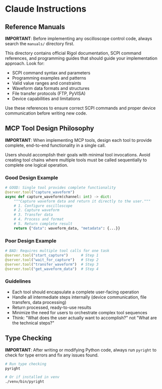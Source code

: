 # Claude Instructions

## Reference Manuals

**IMPORTANT**: Before implementing any oscilloscope control code, always search the `manuals/` directory first.

This directory contains official Rigol documentation, SCPI command references, and programming guides that should guide your implementation approach. Look for:

- SCPI command syntax and parameters
- Programming examples and patterns
- Valid value ranges and constraints
- Waveform data formats and structures
- File transfer protocols (FTP, PyVISA)
- Device capabilities and limitations

Use these references to ensure correct SCPI commands and proper device communication before writing new code.

## MCP Tool Design Philosophy

**IMPORTANT**: When implementing MCP tools, design each tool to provide complete, end-to-end functionality in a single call.

Users should accomplish their goals with minimal tool invocations. Avoid creating tool chains where multiple tools must be called sequentially to complete one logical operation.

### Good Design Example
```python
# GOOD: Single tool provides complete functionality
@server.tool("capture_waveform")
async def capture_waveform(channel: int) -> dict:
    """Capture waveform data and return it directly to the user."""
    # 1. Configure oscilloscope
    # 2. Capture waveform
    # 3. Transfer data
    # 4. Process and format
    # 5. Return complete result
    return {"data": waveform_data, "metadata": {...}}
```

### Poor Design Example
```python
# BAD: Requires multiple tool calls for one task
@server.tool("start_capture")      # Step 1
@server.tool("wait_for_capture")   # Step 2
@server.tool("transfer_waveform")  # Step 3
@server.tool("get_waveform_data")  # Step 4
```

### Guidelines
- Each tool should encapsulate a complete user-facing operation
- Handle all intermediate steps internally (device communication, file transfers, data processing)
- Return processed, ready-to-use results
- Minimize the need for users to orchestrate complex tool sequences
- Think: "What does the user actually want to accomplish?" not "What are the technical steps?"

## Type Checking

**IMPORTANT**: After writing or modifying Python code, always run `pyright` to check for type errors and fix any issues found.

```bash
# Run type checking
pyright

# Or if installed in venv
./venv/bin/pyright
```
